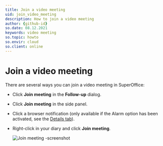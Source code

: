```yaml
---
title: Join a video meeting
uid: join_video_meeting
description: How to join a video meeting
author: {github-id}
so.date: 08.12.2021
keywords: video meeting
so.topic: howto
so.envir: cloud
so.client: online
---
```


# Join a video meeting

There are several ways you can join a video meeting in SuperOffice:

* Click **Join meeting** in the **Follow-up** dialog.
* Click **Join meeting** in the side panel.
* Click a browser notification (only available if the Alarm option has been activated, see the [Details tab][1]).
* Right-click in your diary and click **Join meeting**.

    ![Join meeting -screenshot][img1]

<!-- Referenced links -->
[1]: ../../diary/learn/screen/index.md

<!-- Referenced images -->
[img1]: media/join-meeting-diary.png
